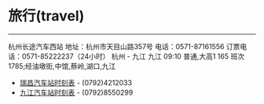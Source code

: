 
# 旅行(travel)

----

杭州长途汽车西站
地址：杭州市天目山路357号
  电话：0571-87161556
  订票电话：0571-85222237（24小时）
杭州 - 九江	九江	09:10		普通,大高1	165		班次1785;经油墩街,中馆,蔡岭,湖口,九江

* [瑞昌汽车站时刻表](http://www.checi.cn/qichezhan/799_1426/) - (0792)4212033
* [九江汽车站时刻表](http://www.checi.cn/qichezhan/64_225/) - (0792)8550299
